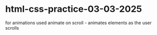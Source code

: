 # html-css-practice-03-03-2025


for animations
 used animate on scroll 
    - animates elements as the user scrolls 